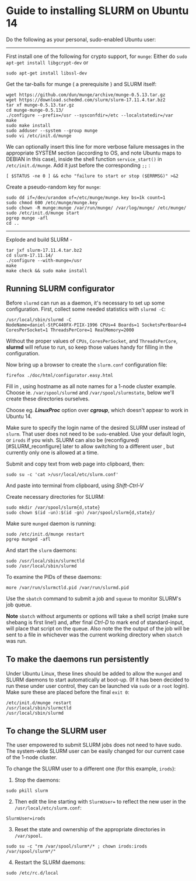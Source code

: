 # Guide to installing SLURM on Ubuntu 14

Do the following as your personal, sudo-enabled Ubuntu user:

---

First install one of the following for crypto support, for `munge`:
Either do
```sudo apt-get install libgcrypt-dev```
or

```sudo apt-get install libssl-dev```

Get the tar-balls for munge ( a prerequisite ) and SLURM itself:
```
wget https://github.com/dun/munge/archive/munge-0.5.13.tar.gz
wget https://download.schedmd.com/slurm/slurm-17.11.4.tar.bz2
tar xf munge-0.5.13.tar.gz 
cd munge-munge-0.5.13/
./configure --prefix=/usr --sysconfdir=/etc --localstatedir=/var 
make
sudo make install
sudo adduser --system --group munge
sudo vi /etc/init.d/munge
```

We can optionally insert this line for more verbose failure messages in the appropriate SYSTEM section (according to OS, and note Ubuntu maps to DEBIAN in this case), inside the shell function `service_start()` in `/etc/init.d/munge`. Add it just before the corresponding `;;` :  

  `[ $STATUS -ne 0 ] && echo "failure to start or stop ($ERRMSG)" >&2`  

Create a pseudo-random key for `munge`:  
```
sudo dd if=/dev/urandom of=/etc/munge/munge.key bs=1k count=1
sudo chmod 600 /etc/munge/munge.key
sudo chown -R munge:munge /var/run/munge/ /var/log/munge/ /etc/munge/
sudo /etc/init.d/munge start
pgrep munge -afl
cd ..
```

---


Explode and build SLURM -

```
tar jxf slurm-17.11.4.tar.bz2 
cd slurm-17.11.14/
./configure --with-munge=/usr
make
make check && sudo make install
```

Running SLURM configurator
---

Before `slurmd` can run as a daemon, it's necessary to set up some configuration.  First, collect some needed statistics with `slurmd -C`:
```
/usr/local/sbin/slurmd -C
NodeName=daniel-StPC440FX-PIIX-1996 CPUs=4 Boards=1 SocketsPerBoard=4 CoresPerSocket=1 ThreadsPerCore=1 RealMemory=2000
```
Without the proper values of `CPUs`, `CoresPerSocket`, and `ThreadsPerCore`,  **slurmd** will refuse to run, so keep those values handy for filling in the configuration.

Now bring up a browser to create the `slurm.conf` configuration file:

```
firefox ./doc/html/configurator.easy.html
```
Fill in , using hostname as all note names for a 1-node cluster example.  
Choose ie. `/var/spool/slurmd` and `/var/spool/slurmstate`, below we'll create these directories ourselves. 

Choose eg. ***LinuxProc*** option over ***cgroup***, which doesn't appear to work in Ubuntu 14. 

Make sure to specify the login name of the desired SLURM user instead of `slurm`. That user does not need to be `sudo`-enabled. Use your default login, or `irods` if you wish.  SLURM can also be (reconfigured)[#SLURM_reconfigure] later to allow switching to a different user , but currently only one is allowed at a time. 

Submit and copy text from web page into clipboard, then:
```
sudo su -c 'cat >/usr/local/etc/slurm.conf'
```
And paste into terminal from clipboard, using *Shift-Ctrl-V*

Create necessary directories for SLURM:
```
sudo mkdir /var/spool/slurm{d,state}
sudo chown $(id -un):$(id -gn) /var/spool/slurm{d,state}/
```

Make sure `munged` daemon is running:
```
sudo /etc/init.d/munge restart
pgrep munged -afl
```

And start the `slurm` daemons:
```
sudo /usr/local/sbin/slurmctld 
sudo /usr/local/sbin/slurmd
```
To examine the PIDs of these daemons: 
```
more /var/run/slurmctld.pid /var/run/slurmd.pid
```

Use the `sbatch` command to submit a job and `squeue` to monitor SLURM's job queue.

**Note** `sbatch` without arguments or options will take a shell script (make sure shebang is first line!) and, after final *Ctrl-D* to mark end of standard-input, will  place that script on the queue.  Also note the the output of the job will be sent to a file in whichever was the current working directory when `sbatch` was run.

To make the daemons run persistently
---
Under Ubuntu Linux, these lines should be added to allow the `munged` and SLURM daemons to start automatically at boot-up. (If it has been decided to run these under user control, they can be launched via `sudo` or a `root` login). Make sure these are placed before the final `exit 0`:
```
/etc/init.d/munge restart
/usr/local/sbin/slurmctld
/usr/local/sbin/slurmd
```

To change the SLURM user
---
The user empowered to submit SLURM jobs does not need to have sudo. The system-wide SLURM user can be easily changed for our current case of the 1-node cluster. 

To change the SLURM user to a different one (for this example, `irods`):

1. Stop the daemons:
```
sudo pkill slurm
```
2. Then edit the line starting with `SlurmUser=` to reflect the new user in the `/usr/local/etc/slurm.conf`:
```
SlurmUser=irods
```
3. Reset the state and ownership of the appropriate directories in `/var/spool`. 
```
sudo su -c "rm /var/spool/slurm*/* ; chown irods:irods /var/spool/slurm*/"
```
4. Restart the SLURM daemons:
```
sudo /etc/rc.d/local
```
